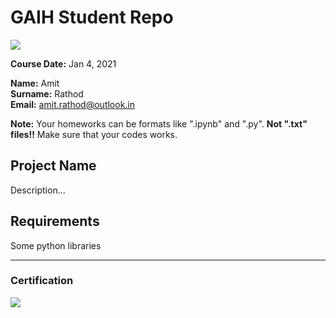# GAIH Student Repo 
![](https://github.com/KutayAkalin/GAIH_Student_Repo_Example/blob/main/img/logo.png)

**Course Date:** Jan 4, 2021

**Name:** Amit  
**Surname:** Rathod  
**Email:** amit.rathod@outlook.in 

**Note:** Your homeworks can be formats like ".ipynb" and ".py". **Not ".txt" files!!** Make sure that your codes works.  

## Project Name
Description...

## Requirements
Some python libraries

---

### Certification
![](img/ML_Certificate.png)
